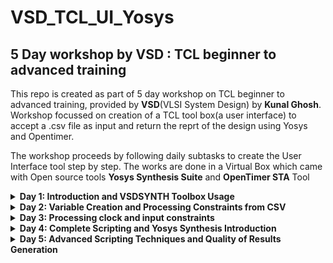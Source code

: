 # VSD_TCL_UI_Yosys

## 5 Day workshop by VSD : TCL beginner to advanced training  
This repo is created as part of 5 day workshop on TCL beginner to advanced training, provided by **VSD**(VLSI System Design) by **Kunal Ghosh**. Workshop focussed on creation of a TCL tool box(a user interface) to accept a .csv file as input and return the reprt of the design using Yosys and Opentimer.

The workshop proceeds by following daily subtasks to create the User Interface tool step by step. The works are done in a Virtual Box which came with Open source tools **Yosys Synthesis Suite** and **OpenTimer STA** Tool

<details>
  <summary><strong>Day 1: Introduction and VSDSYNTH Toolbox Usage</strong></summary>
  The overall function requirement of the tool we are designing was discussed in this day's workshop. We build a TCL tool box which takes a csv file as an input and gives a timing result  output after running through synthesis and timing tools. The tasks followed for this purpose are given below. I have linked the specific subtasks done throughout the workshop days. 
  
  - ##### Task 1: Create a command (for example, vsdsynth) and pass .csv files from UNIX shell to TCL script
  - [fhgf](Variable-Creation-and-Processing-Constraints-from-CSV)
  - ##### Task 2:Converting all inputs to format [1]and SDC format, then passing them to the synthesis tool Yosys
  - ##### Task 3:Convert format [1] and SDC to format [2] and pass them to the timing tool 'Opentimer'.
  
</details>
<details>
  <summary><strong>Day 2: Variable Creation and Processing Constraints from CSV</strong></summary
                                                                                          
  - ##### Variable Creation and Processing Constraints from CSV 
  Task 1
</details>
<details>
  <summary><strong>Day 3: Processing clock and input constraints</strong></summary>

  Task 1
</details>
<details>
  <summary><strong>Day 4: Complete Scripting and Yosys Synthesis Introduction</strong></summary>

  Task 1
</details>
<details>
  <summary><strong>Day 5: Advanced Scripting Techniques and Quality of Results Generation</strong></summary>

  Task 1
</details>
